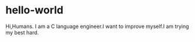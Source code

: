 # hello-world

Hi,Humans.
I am a C language engineer.I want to improve myself.I am trying my best hard.
